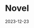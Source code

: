 ---
title: Novel
fulltitle: Novel
date: 2023-12-23
tags:
- 2023
characters:
- tzipora
categories:
- landscapes
keywords:
- 2023
url: /stories/novel/
toc: false
image: /images/fullres/lingua.jpg
reddit: null
print: null
video: null
caption: Tzipora suspects that the novel she thought was poorly translated may in
  fact just be a piece of shit.
---